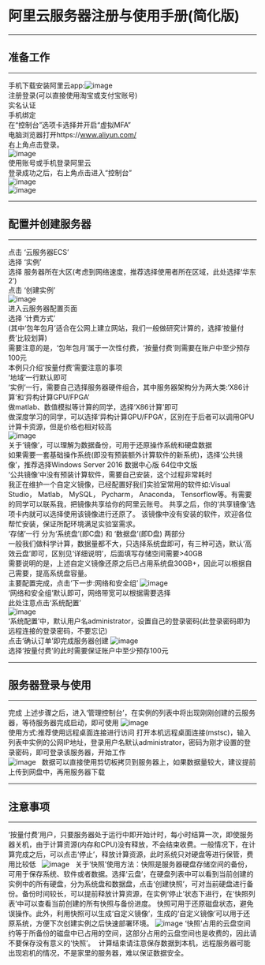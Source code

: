 # 阿里云服务器注册与使用手册(简化版)
---
## 准备工作
---
手机下载安装阿里云app:![image](images/1.jpg)  
注册登录(可以直接使用淘宝或支付宝账号)  
实名认证  
手机绑定  
在“控制台”选项卡选择并开启“虚拟MFA”  
电脑浏览器打开https://www.aliyun.com/  
右上角点击登录。  
![image](images/2.png)  
使用账号或手机登录阿里云  
登录成功之后，右上角点击进入“控制台”  
![image](images/3.png)  
![image](images/4.png)  

---
## 配置并创建服务器
---
点击 ‘云服务器ECS’  
选择 ‘实例’  
选择 服务器所在大区(考虑到网络速度，推荐选择使用者所在区域，此处选择‘华东2’)  
点击 ‘创建实例’  
![image](images/5.png)  
进入云服务器配置页面  
选择 ‘计费方式’  
(其中‘包年包月’适合在公网上建立网站，我们一般做研究计算的，选择‘按量付费’比较划算)  
需要注意的是，‘包年包月’属于一次性付费，‘按量付费’则需要在账户中至少预存100元  
本例只介绍‘按量付费’需要注意的事项  
‘地域’一行默认即可  
‘实例’一行，需要自己选择服务器硬件组合，其中服务器架构分为两大类:‘X86计算’和‘异构计算GPU/FPGA’  
做matlab、数值模拟等计算的同学，选择‘X86计算’即可  
做深度学习的同学，可以选择‘异构计算GPU/FPGA’，区别在于后者可以调用GPU计算卡资源，但是价格也相对较高  
![image](images/6.png)  
关于‘镜像’，可以理解为数据备份，可用于还原操作系统和硬盘数据  
如果需要一套基础操作系统(即没有预装额外计算软件的新系统)，选择‘公共镜像’，推荐选择Windows Server 2016 数据中心版 64位中文版  
‘公共镜像’中没有预装计算软件，需要自己安装，这个过程非常耗时  
我正在维护一个自定义镜像，已经配置好我们实验室常用的软件如:Visual Studio， Matlab， MySQL， Pycharm， Anaconda， Tensorflow等。有需要的同学可以联系我，把镜像共享给你的阿里云账号。 共享之后，你的‘共享镜像’选项卡内就可以选择使用该镜像进行还原了。 该镜像中没有安装的软件，欢迎各位帮忙安装，保证所配环境满足实验室需求。  
‘存储’一行 分为‘系统盘’(即C盘) 和 ‘数据盘’(即D盘) 两部分  
一般我们做科学计算，数据量都不大，只选择系统盘即可，有三种可选，默认‘高效云盘’即可，区别见‘详细说明’，后面填写存储空间需要>40GB  
需要说明的是，上述自定义镜像还原之后已占用系统盘30GB+，因此可以根据自己需要，提高系统盘容量。  
主要配置完成，点击‘下一步:网络和安全组’
![image](images/7.png)  
‘网络和安全组’默认即可，网络带宽可以根据需要选择  
此处注意点击‘系统配置’  
![image](images/8.png)  
‘系统配置’中，默认用户名administrator，设置自己的登录密码(此登录密码即为远程连接的登录密码，不要忘记)  
点击‘确认订单’即完成服务器创建 
![image](images/9.png)  
选择‘按量付费’的此时需要保证账户中至少预存100元  

---
## 服务器登录与使用
---
完成 上述步骤之后，进入‘管理控制台’，在实例的列表中将出现刚刚创建的云服务器，等待服务器完成启动，即可使用
![image](images/10.png)  
使用方式:推荐使用远程桌面连接进行访问
打开本机远程桌面连接(mstsc)，输入列表中实例的公网IP地址，登录用户名默认administrator，密码为刚才设置的登录密码，即可登录该服务器，开始工作  
![image](images/11.png)  
数据可以直接使用剪切板拷贝到服务器上，如果数据量较大，建议提前上传到网盘中，再用服务器下载  

---
## 注意事项
---
‘按量付费’用户，只要服务器处于运行中即开始计时，每小时结算一次，即使服务器关机，由于计算资源(内存和CPU)没有释放，不会结束收费。一般情况下，在计算完成之后，可以点击‘停止’，释放计算资源，此时系统只对硬盘等进行保管，费用比较低  
![image](images/12.png)  
关于‘快照’使用方法：快照是服务器硬盘存储空间的备份，可用于保存系统、软件或者数据。选择‘云盘’，在硬盘列表中可以看到当前创建的实例中的所有硬盘，分为系统盘和数据盘，点击‘创建快照’，可对当前硬盘进行备份。备份时间较长，可以提前释放计算资源，在实例‘停止’状态下进行，在‘快照列表’中可以查看当前创建的所有快照与备份进度。
快照可用于还原磁盘状态，避免误操作。此外，利用快照可以生成‘自定义镜像’，生成的‘自定义镜像’可以用于还原系统，方便下次创建实例之后快速部署环境。
![image](images/13.png) 
‘快照’占用的云盘空间约等于所备份的磁盘中已占用的空间，这部分占用的云盘空间也是收费的，因此请不要保存没有意义的‘快照’。 
计算结束请注意保存数据到本机，远程服务器可能出现宕机的情况，不是家里的服务器，难以保证数据安全。
 


